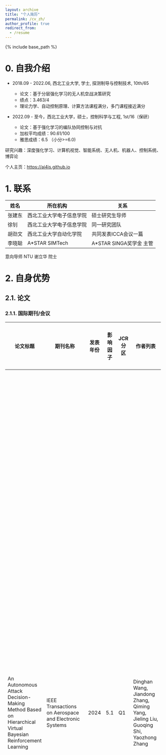 ```yaml
---
layout: archive
title: "个人简历"
permalink: /cv_zh/
author_profile: true
redirect_from:
  - /resume
---
```


{% include base_path %}

# 0. 自我介绍

- 2018.09 - 2022.06, 西北工业大学, 学士, 探测制导与控制技术, 10th/65
  - 论文：基于分层强化学习的无人机空战决策研究
  - 绩点：3.463/4
  - 理论力学、自动控制原理、计算方法课程满分，多门课程接近满分

- 2022.09 - 至今，西北工业大学，硕士，控制科学与工程, 1st/16（保研）
  - 论文：基于强化学习的编队协同控制与对抗
  - 加权平均成绩：90.61/100
  - 雅思成绩：6.5 （小分>=6.0)

研究兴趣：深度强化学习、计算机视觉、智能系统、无人机、机器人、控制系统、博弈论

个人主页：https://ai4is.github.io

# 1. 联系

| 姓名   | 所在机构                 | 关系                    |
| ------ | ------------------------ | ----------------------- |
| 张建东 | 西北工业大学电子信息学院 | 硕士研究生导师          |
| 徐钊   | 西北工业大学电子信息学院 | 同一研究团队            |
| 胡劲文 | 西北工业大学自动化学院   | 共同发表ICCA会议一篇    |
| 李晓聪 | A*STAR SIMTech           | A*STAR SINGA奖学金 主管 |

意向导师 NTU 谢立华 院士

# 2. 自身优势

## 2.1. 论文

### 2.1.1. 国际期刊/会议

| 论文标题                                                     | 期刊名称                                                     | 发表年份 | 影响因子 | JCR分区 | 作者列表                                                     | 作者顺序 | 被引数量 | 荣誉                                                  | 是否主要贡献 | 本人贡献概述                                                 |
| ------------------------------------------------------------ | ------------------------------------------------------------ | -------- | -------- | ------- | ------------------------------------------------------------ | -------- | -------- | ----------------------------------------------------- | ------------ | ------------------------------------------------------------ |
| An Autonomous Attack Decision-Making Method Based on Hierarchical Virtual Bayesian Reinforcement Learning | IEEE Transactions on Aerospace and Electronic Systems        | 2024     | 5.1      | Q1      | Dinghan Wang, Jiandong Zhang, Qiming Yang, Jieling Liu, Guoqing Shi, Yaozhong Zhang | 共一第一 | 1        |                                                       | 是           | 负责空战自主攻防算法的研究与高保真仿真。主要提出了：1. 一种‘分层虚拟贝叶斯强化学习’方法；2. 一种基于自我博弈的训练算法。以实现在携带导弹的情况下，利用贝叶斯方法与融合先验信息，提升虚拟导弹命中数量预测的准确度，并通过分层方法分解优化目标，避免了训练无法收敛的问题。另外，通过开发一种基于自我博弈的训练算法，大幅提升了模型的泛化性，使其能够应对对手的任何策略。 |
| Loyal wingman task execution for future aerial combat: A hierarchical prior-based reinforcement learning approach | Chinese Journal of Aeronautics                               | 2024     | 5.3      | Q1      | Jiandong Zhang, Dinghan Wang, Qiming Yang, Zhuoyong Shi, Longmeng Ji, Guoqing Shi, Yong Wu | 共一第二 | 2        |                                                       | 是           | 负责忠诚僚机自主任务执行算法的研究与高保真仿真。主要提出了：1. 基于深度强化学习的三种任务算法模型的构建方法：目标搜索模型、目标锁定模型与中继制导模型；2. 一种‘先验化训练，去先验化执行’方法；3. 一种分层控制架构。以实现忠诚僚机的无人化与智能化，赋予无人机在目标脱锁后自主寻回目标的能力，提升系统的鲁棒性，减轻编队长机负担。另外，解决了强化学习在多目标优化任务中训练难，收敛慢的问题。 |
| Intelligent decision-making algorithm for airborne phased array radar search tasks based on a hierarchical strategy framework | Chinese Journal of Aeronautics                               | 2024     | 5.3      | Q1      | Xiaoyang Li, Teng Wang, Dinghan Wang, Hairuo Zhang, Ying Zhou, Deyun Zhou | 学生二作 | 0        | 亮点文章: https://www.youtube.com/watch?v=W593RVSBw3c | 是           | 与其他实验室合作完成了基于强化学习的机载相控阵雷达目标搜索算法。主要贡献了在该任务下分层模型的构建方法，分别完成目标搜索与雷达参数优化。参与了部分实验过程与程序编写，一部分论文撰写。最终该算法能够在指定区域下快速搜索全部目标，同时优化了底层雷达参数。 |
| Dogfight Advantage Occupancy Method Based on Imperfect Information Self-play | 2024 IEEE International Conference on Control & Automation   | 2024     |          |         | Dinghan Wang, Longmeng Ji, Jingbo Wang, Zhuoyong Shi, Jiandong Zhang, Qiming Yang, Guoqing Shi, Yong Wu, Yan Zhu, Jinwen Hu | 第一作者 | 0        |                                                       | 是           | 负责狗斗自主优势占位算法的研究与高保真仿真。主要提出了一种在不完美信息下进行自我博弈的训练算法，并将狗斗优势占位问题建模为零和博弈问题，该算法能够成功收敛至纳什均衡。 |
| Design of UAV Flight State Recognition System for Multi-sensor Data Fusion | IEEE Sensors Journal                                         | 2024     | 4.3      | Q1      | Zhuoyong Shi, Guoqing Shi, Jiandong Zhang, Dinghan Wang, Tianyue Xu, Longmeng Ji, Yong Wu | 4        | 5        |                                                       |              | 方法可行性探讨。                                             |
| Design of a UAV Trajectory Prediction System Based on Multi-Flight Modes | Drones                                                       | 2024     | 4.4      | Q1      | Zhuoyong Shi, Jiandong Zhang, Guoqing Shi, Longmeng Ji, Dinghan Wang, Yong Wu | 5        | 4        |                                                       |              | 方法可行性探讨。                                             |
| Design of motor skill recognition and hierarchical evaluation system for table tennis players | IEEE Sensors Journal                                         |          | 4.3      | Q1      | Zhuoyong Shi, Yetao Jia, Yong Wu, Kexin Zhang, Longmeng Ji, Dinghan Wang | 6        | 8        |                                                       |              | 方法可行性探讨。                                             |
| Design of motion pattern recognition system based on artificial intelligence methods | 2023 IEEE International Conference on Cyber-physical Social Intelligence | 2023     |          |         | Zhuoyong Shi, Liuming Yang, Yong Wu, Dinghan Wang, JianDong Zhang, Anli Zhang | 4        |          |                                                       |              | 方法可行性探讨。                                             |
| Autonomous Security Evaluation Model for UAV Based on Airborne Information | 2023 IEEE International Conference on Information Communication and Signal Processing | 2023     |          |         | Zhuoyong Shi, Mingyang Liu, Qiming Yang, Jieling Liu, Dinghan Wang, Jiandong Zhang | 5        |          |                                                       |              | 方法可行性探讨。                                             |

### 2.1.2. 国内期刊/会议

| 论文标题                                     | 期刊名称     | 发表年份 | 是否国内顶刊 | 作者列表                                     | 作者顺序 | 被引数量 | 是否主要贡献 |
| -------------------------------------------- | ------------ | -------- | ------------ | -------------------------------------------- | -------- | -------- | ------------ |
| 基于分层强化学习的无人机空战多维决策         | 兵工学报     | 2023     | 是           | 张建东, 王鼎涵, 杨啟明, 史国庆, 陆屹, 张耀中 | 学生一作 | 2        | 是           |
| 基于一致性群组算法的多无人机自主协同任务分配 | 无人系统技术 | 2021     |              | 马云红, 刘云昊, 杨誉乔, 王鼎涵, 张健         | 4        | 11       |              |

### 2.1.3. 软著/专利

| 名称                                   | 类型     | 年份 | 作者列表                                                     | 作者顺序 | 是否主要贡献 |
| -------------------------------------- | -------- | ---- | ------------------------------------------------------------ | -------- | ------------ |
| 一种忠诚僚机目标搜索与锁定任务执行方法 | 中国专利 | 2024 | 张建东; 王鼎涵; 纪龙梦; 史国庆; 张耀中; 杨啟明; 郑力会; 吴勇; 朱岩 | 学生一作 | 是           |
| 编队协同认知与决策、控制软件           | 软著     | 2023 | 杨啟明; 王鼎涵; 张建东; 史国庆; 张耀中                       | 学生一作 | 是           |
| 一种航空器大气数据安全监测评价方法     | 中国专利 | 2023 | 张安莉; 石卓勇; 王鼎涵; 谢檬; 李楠; 王娟; 徐微               | 3        |              |

## 2.2. 奖学金

| 名称               | 获得时间 |
| ------------------ | -------- |
| 国家奖学金         | 2024     |
| 一等学业奖学金     | 2024     |
| 一等奖学金         | 2024     |
| 一等学业奖学金     | 2023     |
| 二等奖学金         | 2023     |
| 电子信息学院奖学金 | 2020     |
| 电子信息学院奖学金 | 2019     |

## 2.3. 荣誉称号

| 名称         | 获得时间 |
| ------------ | -------- |
| 优秀毕业生   | 2022     |
| 院优秀学生   | 2021     |
| 优秀毕业设计 | 2022     |
| 优秀共青团员 | 2021     |

## 2.4. 竞赛经历

| 名称                                | 等级           | 成员列表               | 职责 | 获得时间 |
| ----------------------------------- | -------------- | ---------------------- | ---- | -------- |
| 全国研究生电子设计大赛              | 西北赛区二等奖 | 王鼎涵; 纪龙梦; 王腾   | 队长 | 2024     |
| Mathorcup高校数模挑战赛——大数据竞赛 | 全国三等奖     | 王鼎涵; 石卓勇         | 队长 | 2023     |
| 全国研究生电子设计大赛              | 西北赛区一等奖 | 王鼎涵; 纪龙梦; 石卓勇 | 队长 | 2023     |
| 全国研究生电子设计大赛（商业赛道）  | 西北赛区三等奖 | 纪龙梦; 王鼎涵; 石卓勇 |      | 2023     |
| 全国大学生创新创业  | 国家级 | 王鼎涵; 雷翔飞; 宋瑞麒 |  队长    | 2021     |

## 2.5. 项目经历

| 项目名称                                 | 机构                      | 职责               | 经验与成就                                                   |
| ---------------------------------------- | ------------------------- | ------------------ | ------------------------------------------------------------ |
| 编队智能协同战术决策模型和互操作设计研究 | 成都飞机设计研究所（611） | 学生负责人         | 负责方案撰写，项目实施，团队协调，实现了基于贝叶斯网络的编队协同决策与互操作接口规范设计，最终该项目成功完结。我收获到了如何作为负责人协调整个团队进行合理的任务分配与及时调整，跨平台项目开发与部署，如何开发应用基于DDS的可靠数据通讯等技术，夯实了编程基础。 |
| 对空精度评估                             | 沈阳飞机设计研究所（601） | 学生负责人         | 负责融合系统与数据链系统部分的方案撰写，项目实施以及与其他子系统的协调，实现了多传感器数据时间对准、滑窗与卡尔曼滤波两种数据融合等技术；飞机间，飞机与地面站之间数据链路的仿真构建。最终该项目成功完结。我收获到了如何与其他子系统(雷达、光雷、数据链、惯导、飞仿、大气机、火控）进行联合调试，问题排查，最终通过交流合作一步步完成整个庞大的项目。 |
| 数据融合                                 | 沈阳飞机设计研究所（601） | 仿真系统学生负责人 | 负责对接项目组开发的不同融合算法的数据接口，将融合结果进行实时显示，方便进行数据比对。最终该项目成功完结。我收获了如何使用MFC进行项目开发。 |
| 集群协同分布式系统簇技术研究             | 北京航天智能院            | 技术指导           | 负责进行技术指导。最终该项目成功完结。我收获了更好地与团队进行沟通，将自己的想法以通俗易懂的方式向他人阐述。 |

## 2.6. 参与基金

| 名称                                                         | 号码           |
| ------------------------------------------------------------ | -------------- |
| Natural Science Basic Research Program of Shaanxi            | 2022JQ-593     |
| Key R&D Program of Shaanxi Provincial Department of Science and Technology | 2022GY-089     |
| Aeronautical Science Foundation of China                     | 20220013053005 |
| 研究生创新种子基金                                           |                |

## 2.7. 开源项目

| 名称                                                         | 仓库网址                                                     | 视频网址                                    |
| ------------------------------------------------------------ | ------------------------------------------------------------ | ------------------------------------------- |
| Vision-based-Intelligent-Robot-Arm-Game                      | https://github.com/AI4IS/Vision-based-Intelligent-Robot-Arm-Game | https://www.youtube.com/watch?v=U5HBWdTwz8k |
| Intelligent-aircraft-battle-game-sb3-jsbsim-flightgear       | https://github.com/AI4IS/intelligent-aircraft-battle-game-sb3-jsbsim-flightgear | https://www.youtube.com/watch?v=Yg9QV8Y7KQU |
| Vision-based-Reinforcement-learning-control-for-aircraft     | https://github.com/AI4IS/Vision-based-Reinforcement-learning-control-for-aircraft | https://www.youtube.com/watch?v=Rn8_Yru5TRI |
| Multi-Dimensional-Decision-Making-for-UAV-Air-Combat-Based-on-Hierarchical-Reinforcement-Learning | https://github.com/AI4IS/Multi-Dimensional-Decision-Making-for-UAV-Air-Combat-Based-on-Hierarchical-Reinforcement-Learning | https://www.youtube.com/watch?v=hYS2ae7KZPc |
| stablebaselines3_quad_s2r                                    | https://github.com/AI4IS/stablebaselines3_quad_s2r           | https://www.youtube.com/shorts/YWVJsDn2Ia4  |

- Github: https://github.com/AI4IS
- Youtube: https://www.youtube.com/channel/UCJMRNVZrN_c_avI2IKq3GjA

## 2.8. 技能

| 种类      | 名称                                                         |
| --------- | ------------------------------------------------------------ |
| 编程语言  | Python; C; C++; Matlab                                       |
| 前端      | HTML; CSS; JavaScript                                        |
| 云&数据库 | MySQL; 腾讯云; 阿里云; Azure Cloud                           |
| 网络技能  | Docker; NAT(v4&v6); Nginx; HTTP; SSL                         |
| 操作系统  | Windows; Debian; Ubuntu; MacOS; OpenWRT; Proxmox VE          |
| 工具      | PyTorch; OpenCV; OpenDDS; Git; Vim; ROS; LATEX; Ps; Pr; 各类AI工具等 |

- 软-硬件全栈DIY服务器，涵盖网络部分；
- 全流程智能避障无人机选配、组装与调试；
- 全流程完整项目代码编写，仿真环境测试与实机部署测试验证；

## 2.9. 学生工作/参与活动

| 条目                                                         |
| ------------------------------------------------------------ |
| 西工大数学建模协会活动部会员                                 |
| 参与未来AI大师国际夏令营暑期研学活动                         |
| 本硕阶段积极参与管理班级事务，均担任班级 心理委员，并在疫情时期担任志愿者搬运物资、 举办线上班会帮助心理辅导 |
| 大学生职业规划课程上分享读研经验                             |
| 作为毕业生代表，为本科生分享学习经验                         |
| 参加校内体育（拔河，马拉松）活动                                     |
| 班级综测评定小组成员                                         |

